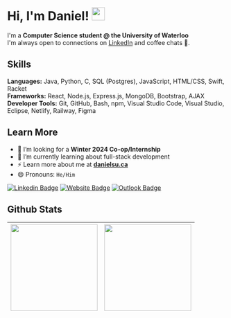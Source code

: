 # Hi, I'm Daniel! <img src="https://raw.githubusercontent.com/MartinHeinz/MartinHeinz/master/wave.gif" width="30px">

I'm a **Computer Science student @ the University of Waterloo** <br>
I'm always open to connections on [LinkedIn](https://www.linkedin.com/in/daniel-su1/) and coffee chats 🍵.

## Skills
**Languages:** Java, Python, C, SQL (Postgres), JavaScript, HTML/CSS, Swift, Racket <br>
**Frameworks:** React, Node.js, Express.js, MongoDB, Bootstrap, AJAX <br>
**Developer Tools:** Git, GitHub, Bash, npm, Visual Studio Code, Visual Studio, Eclipse, Netlify, Railway, Figma <br>

## Learn More
- 🤔 I’m looking for a **Winter 2024 Co-op/Internship**
- 🔭 I’m currently learning about full-stack development
- ⚡ Learn more about me at **[danielsu.ca](https://danielsu.ca/)**
- 😄 Pronouns: `He/Him`

[![Linkedin Badge](https://img.shields.io/badge/LinkedIn-0077B5?style=for-the-badge&logo=linkedin&logoColor=white)](https://www.linkedin.com/in/daniel-su1/)
[![Website Badge](https://img.shields.io/badge/website-000000?style=for-the-badge&logo=About.me&logoColor=white)](https://danielsu.ca)
[![Outlook Badge](https://img.shields.io/badge/Microsoft_Outlook-0078D4?style=for-the-badge&logo=microsoft-outlook&logoColor=white)](mailto:contact@danielsu.ca)

## Github Stats  
<img src="https://github-readme-stats.vercel.app/api?username=daniel-su1&theme=dark&show_icons=true&hide_border=true&count_private=true&hide_rank=true" height="200px"> | <img src="https://github-readme-stats.vercel.app/api/top-langs/?username=daniel-su1&exclude_repo=zombie-rampage,DMOJ-Java,crystalnite&theme=dark&show_icons=true&hide_border=true&layout=compact" height="200px">
--- | --- 
